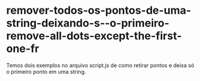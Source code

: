 # remover-todos-os-pontos-de-uma-string-deixando-s--o-primeiro-remove-all-dots-except-the-first-one-fr

Temos dois exemplos no arquivo script.js de como retirar pontos e deixa só o primeiro ponto em uma string.
